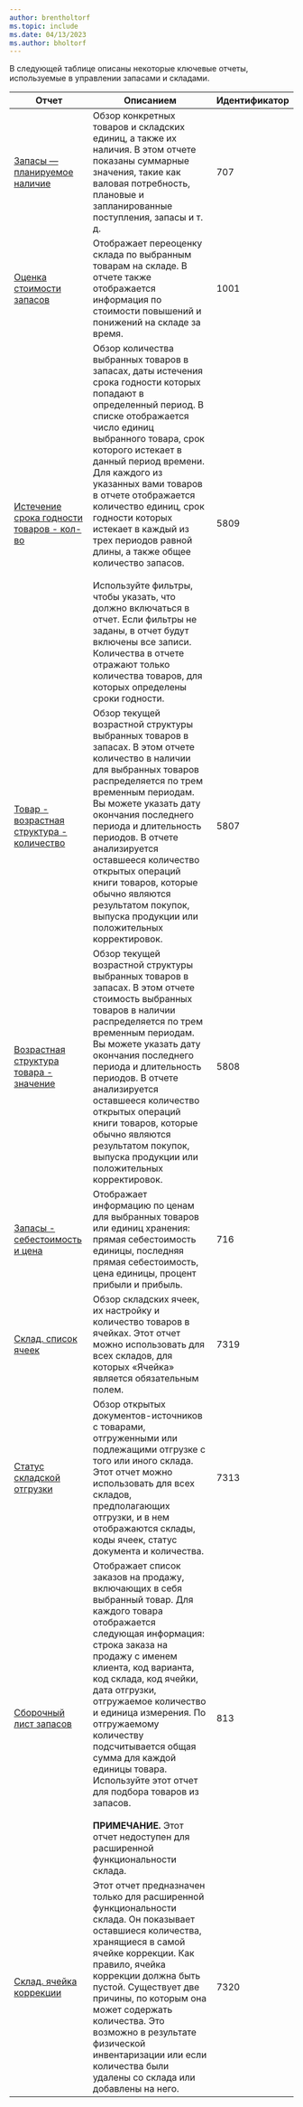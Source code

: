 ```yaml
---
author: brentholtorf
ms.topic: include
ms.date: 04/13/2023
ms.author: bholtorf
---
```


В следующей таблице описаны некоторые ключевые отчеты, используемые в управлении запасами и складами.

| Отчет | Описанием | Идентификатор | 
|---------|---------|---------|
|[Запасы — планируемое наличие](https://businesscentral.dynamics.com?report=707)|Обзор конкретных товаров и складских единиц, а также их наличия. В этом отчете показаны суммарные значения, такие как валовая потребность, плановые и запланированные поступления, запасы и т. д. |707|
|[Оценка стоимости запасов](https://businesscentral.dynamics.com?report=1001)|Отображает переоценку склада по выбранным товарам на складе. В отчете также отображается информация по стоимости повышений и понижений на складе за время.|1001|
|[Истечение срока годности товаров - кол-во](https://businesscentral.dynamics.com?report=5809)|Обзор количества выбранных товаров в запасах, даты истечения срока годности которых попадают в определенный период. В списке отображается число единиц выбранного товара, срок которого истекает в данный период времени. Для каждого из указанных вами товаров в отчете отображается количество единиц, срок годности которых истекает в каждый из трех периодов равной длины, а также общее количество запасов.<br><br>Используйте фильтры, чтобы указать, что должно включаться в отчет. Если фильтры не заданы, в отчет будут включены все записи. Количества в отчете отражают только количества товаров, для которых определены сроки годности.|5809|
|[Товар - возрастная структура - количество](https://businesscentral.dynamics.com?report=5807)|Обзор текущей возрастной структуры выбранных товаров в запасах. В этом отчете количество в наличии для выбранных товаров распределяется по трем временным периодам. Вы можете указать дату окончания последнего периода и длительность периодов. В отчете анализируется оставшееся количество открытых операций книги товаров, которые обычно являются результатом покупок, выпуска продукции или положительных корректировок.|5807|
|[Возрастная структура товара - значение](https://businesscentral.dynamics.com?report=5808)|Обзор текущей возрастной структуры выбранных товаров в запасах. В этом отчете стоимость выбранных товаров в наличии распределяется по трем временным периодам. Вы можете указать дату окончания последнего периода и длительность периодов. В отчете анализируется оставшееся количество открытых операций книги товаров, которые обычно являются результатом покупок, выпуска продукции или положительных корректировок.|5808|
|[Запасы - себестоимость и цена](https://businesscentral.dynamics.com?report=716)|Отображает информацию по ценам для выбранных товаров или единиц хранения: прямая себестоимость единицы, последняя прямая себестоимость, цена единицы, процент прибыли и прибыль. |716|
|[Склад. список ячеек](https://businesscentral.dynamics.com?report=7319)|Обзор складских ячеек, их настройку и количество товаров в ячейках. Этот отчет можно использовать для всех складов, для которых «Ячейка» является обязательным полем. |7319|
|[Статус складской отгрузки](https://businesscentral.dynamics.com?report=7313)|Обзор открытых документов-источников с товарами, отгруженными или подлежащими отгрузке с того или иного склада. Этот отчет можно использовать для всех складов, предполагающих отгрузки, и в нем отображаются склады, коды ячеек, статус документа и количества.|7313|
|[Сборочный лист запасов](https://businesscentral.dynamics.com?report=813)|Отображает список заказов на продажу, включающих в себя выбранный товар. Для каждого товара отображается следующая информация: строка заказа на продажу с именем клиента, код варианта, код склада, код ячейки, дата отгрузки, отгружаемое количество и единица измерения. По отгружаемому количеству подсчитывается общая сумма для каждой единицы товара. Используйте этот отчет для подбора товаров из запасов.<br><br>**ПРИМЕЧАНИЕ.** Этот отчет недоступен для расширенной функциональности склада.|813|
|[Склад. ячейка коррекции](https://businesscentral.dynamics.com?report=7320)|Этот отчет предназначен только для расширенной функциональности склада. Он показывает оставшиеся количества, хранящиеся в самой ячейке коррекции. Как правило, ячейка коррекции должна быть пустой. Существует две причины, по которым она может содержать количества. Это возможно в результате физической инвентаризации или если количества были удалены со склада или добавлены на него.|7320|
